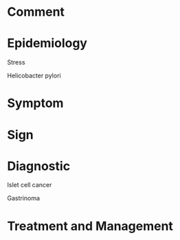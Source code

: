 # Comment

# Epidemiology

Stress

Helicobacter pylori

# Symptom

# Sign

# Diagnostic

Islet cell cancer

Gastrinoma

# Treatment and Management
